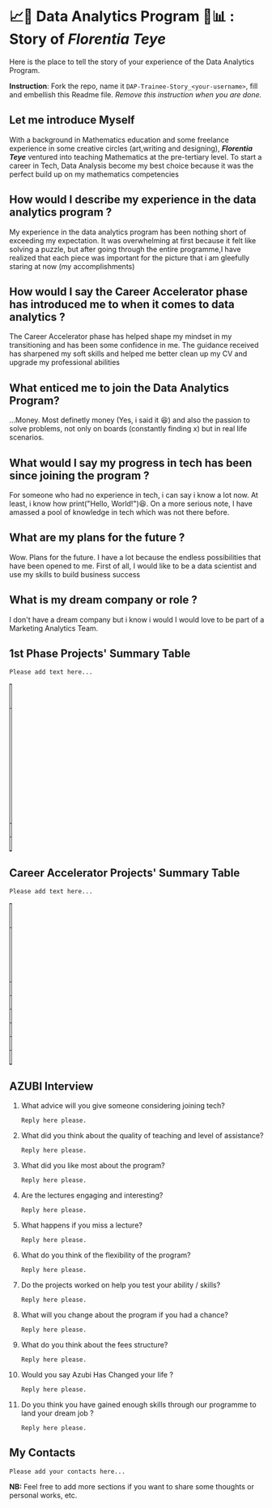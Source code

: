 # 📈🧪 Data Analytics Program 🧠📊 : Story of *_Florentia Teye_*
Here is the place to tell the story of your experience of the Data Analytics Program.

**Instruction**: Fork the repo, name it `DAP-Trainee-Story_<your-username>`, fill and embellish this Readme file. *Remove this instruction when you are done.*

## Let me introduce Myself
With a background in Mathematics education and some freelance experience in some creative circles (art,writing and designing), **_Florentia Teye_**  ventured into teaching Mathematics at the pre-tertiary level. To start a career in Tech, Data Analysis become my best choice because it was the perfect build up on my mathematics competencies

## How would I describe my experience in the data analytics program ? 
My experience in the data analytics program has been nothing short of exceeding my expectation. It was overwhelming at first because it felt like solving a puzzle, but after going through the entire programme,I have realized that each piece was important for the picture that i am gleefully staring at now (my accomplishments)

## How would I say the Career Accelerator phase has introduced me to when it comes to data analytics ? 
The Career Accelerator phase has helped shape my mindset in my transitioning and has been some confidence in me. The guidance received has sharpened my soft skills and helped me better clean up my CV and upgrade my professional abilities 

## What enticed me to join the Data Analytics Program?
...Money. Most definetly money (Yes, i said it 😆) and also the passion to solve problems, not only on boards (constantly finding x)
but in real life scenarios.

## What would I say my progress in tech has been since joining the program ? 
For someone who had no experience in tech, i can say i know a lot now. At least, i know how print("Hello, World!")😆. On a more serious note, I have amassed a pool of knowledge in tech which was not there before.

## What are my plans for the future ?
Wow. Plans for the future. I have a lot because the endless possibilities that have been opened to me. First of all, I would like to be a data scientist and use my skills to build business success 

## What is my dream company or role ?
I don't have a dream company but i know i would I would love to be part of  a Marketing Analytics Team.

## 1st Phase Projects' Summary Table
`Please add text here...`
<table style="width: 1%;" border="1" cellpadding="1">
<tbody>
<tr>
<td>#</td>
<td>Project Name</td>
<td>Description</td>
<td>Additional</td>
</tr>

<tr>
<td>1</td>
<td> LinkedIn Power BI</td>
<td>Conducting an analysis in Power BI of people, their locations and sales made.  </td>
<td>This project allowed us exercise our knowledge in Power BI (Dashboard creation, visualization of data and drawing insights)</td>
</tr>

<tr>
<td>2</td>
<td> </td>
<td> </td>
<td> </td>
</tr>

<tr>
<td>3</td>
<td> </td>
<td> </td>
<td> </td>
</tr>

</tbody>
</table>

## Career Accelerator Projects' Summary Table
`Please add text here...`
<table style="width: 1%;" border="1" cellpadding="1">
<tbody>
<tr>
<td>#</td>
<td>Project's Name</td>
<td>Description</td>
<td>Article</td>
<td>Deployed App</td>
<td>App Repository</td>
<td>Dev Repository</td>
</tr>

<tr>
<td>1</td>
<td> </td>
<td>Add the project description here...</td>
<td>Add the article link here...</td>
<td>Add the deployed app link here...</td>
<td>Add the app repository link here...</td>
<td>Add the development repository link here...</td>
</tr>

<tr>
<td>2</td>
<td> </td>
<td> </td>
<td> </td>
<td> </td>
<td> </td>
<td> </td>
</tr>

<tr>
<td>3</td>
<td> </td>
<td> </td>
<td> </td>
<td> </td>
<td> </td>
<td> </td>
</tr>

<tr>
<td>4</td>
<td> </td>
<td> </td>
<td> </td>
<td> </td>
<td> </td>
<td> </td>
</tr>

<tr>
<td>5</td>
<td> </td>
<td> </td>
<td> </td>
<td> </td>
<td> </td>
<td> </td>
</tr>

<tr>
<td>6</td>
<td> </td>
<td> </td>
<td> </td>
<td> </td>
<td> </td>
<td> </td>
</tr>

<tr>
<td>Capstsone</td>
<td> </td>
<td> </td>
<td> </td>
<td> </td>
<td> </td>
<td> </td>
</tr>

</tbody>
</table>

## AZUBI Interview 
1. What advice will you give someone considering joining tech? 

    `Reply here please.`

1. What did you think about the quality of teaching and level of assistance? 

    `Reply here please.`

1. What did you like most about the program? 

    `Reply here please.`

1. Are the lectures engaging and interesting? 

    `Reply here please.`

1. What happens if you miss a lecture? 

    `Reply here please.`

1. What do you think of the flexibility of the program? 

    `Reply here please.`

1. Do the projects worked on help you test your ability / skills? 

    `Reply here please.`

1. What will you change about the program if you had a chance? 

    `Reply here please.`

1. What do you think about the fees structure? 

    `Reply here please.`

1. Would you say Azubi Has Changed your life ? 

    `Reply here please.`

1. Do you think you have gained enough skills through our programme to land your dream job ? 

    `Reply here please.`


## My Contacts
`Please add your contacts here...`

**NB:**
Feel free to add more sections if you want to share some thoughts or personal works, etc.